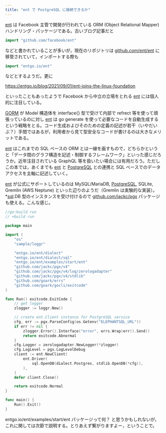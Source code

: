 ```yaml
---
title: "ent で PostgreSQL に接続できるか"
---
```


[ent] は Facebook 主管で開発が行われている ORM (Object Relational Mapper) ハンドリング・パッケージである。古いブログ記事だと

```go
import "github.com/facebook/ent"
```

などと書かれていることが多いが，現在のリポジトリは [github.com/ent/ent] に移管されていて，インポートする際も

```go
import "entgo.io/ent"
```

などとするようだ。更に

https://entgo.io/blog/2021/09/01/ent-joins-the-linux-foundation

といったこともあったようで Facebook から中立の立場をとれる [ent] には個人的に注目している。

[GORM] が Model 構造体を interface{} 型で受けて内部で refrect 等を使って頑張っているのに対し [ent] は go generate を使って必要なコードを自動生成するという戦略をとる。コード生成およびそのための定義の記述が若干（いやだいぶ？）手間ではあるが，利用者から見て型安全なコードが書けるのは大きなメリットである。

[ent] はこれまでの SQL ベースの ORM とは一線を画すもので，どちらかというと「データ間のグラフ構造を記述・制御するフレームワーク」といった感じだろうか。近年注目されている GraphQL 等を扱いたい場合には有用だろう。ただしこの本では，あくまでも [ent] と [PostgreSQL] との連携と SQL ベースでのデータアクセスを主軸に記述していく。

[ent] が公式にサポートしているのは MySQL/MariaDB, [PostgreSQL], SQLite, Gremlin (AWS Neptune) といった辺りのようだ（Gremlin は実験的な実装）。 *[sql][database/sql].DB 型のインスタンスを受け付けるので [github.com/jackc/pgx] パッケージも使える。こんな感じ。

```go
//go:build run
// +build run

package main

import (
    "os"
    "sample/loggr"

    "entgo.io/ent/dialect"
    "entgo.io/ent/dialect/sql"
    "entgo.io/ent/examples/start/ent"
    "github.com/jackc/pgx/v4"
    "github.com/jackc/pgx/v4/log/zerologadapter"
    "github.com/jackc/pgx/v4/stdlib"
    "github.com/goark/errs"
    "github.com/goark/gocli/exitcode"
)

func Run() exitcode.ExitCode {
    // get logger
    zlogger := loggr.New()

    // create ent.Client instance for PostgreSQL service
    cfg, err := pgx.ParseConfig(os.Getenv("ELEPHANTSQL_URL"))
    if err != nil {
        zlogger.Error().Interface("error", errs.Wrap(err)).Send()
        return exitcode.Abnormal
    }
    cfg.Logger = zerologadapter.NewLogger(*zlogger)
    cfg.LogLevel = pgx.LogLevelDebug
    client := ent.NewClient(
        ent.Driver(
            sql.OpenDB(dialect.Postgres, stdlib.OpenDB(*cfg)),
        ),
    )
    defer client.Close()

    return exitcode.Normal
}

func main() {
    Run().Exit()
}
```

entgo.io/ent/examples/start/ent パッケージって何？ と思うかもしれないが，これに関しては次節で説明する。とりあえず繋がりますよー，ということで。

[ent]: https://entgo.io/
[GORM]: https://gorm.io/ "GORM - The fantastic ORM library for Golang, aims to be developer friendly."
[Go]: https://go.dev/
[github.com/ent/ent]: https://github.com/ent/ent "ent/ent: An entity framework for Go"
[PostgreSQL]: https://www.postgresql.org/ "PostgreSQL: The world's most advanced open source database"
[database/sql]: https://pkg.go.dev/database/sql "sql package - database/sql - pkg.go.dev"
[github.com/jackc/pgx]: https://github.com/jackc/pgx "jackc/pgx: PostgreSQL driver and toolkit for Go"

